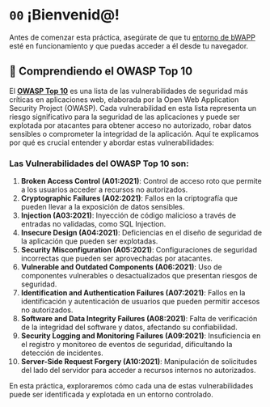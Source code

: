 # `00` ¡Bienvenid@!

Antes de comenzar esta práctica, asegúrate de que tu [entorno de bWAPP](https://4geeks.com/es/interactive-coding-tutorial/instalacion-de-bwapp-usando-una-maquina-virtual-beebox) esté en funcionamiento y que puedas acceder a él desde tu navegador.

## 💬 Comprendiendo el OWASP Top 10

El **[OWASP Top 10](https://4geeks.com/es/lesson/que-es-owasp-top-10)** es una lista de las vulnerabilidades de seguridad más críticas en aplicaciones web, elaborada por la Open Web Application Security Project (OWASP). Cada vulnerabilidad en esta lista representa un riesgo significativo para la seguridad de las aplicaciones y puede ser explotada por atacantes para obtener acceso no autorizado, robar datos sensibles o comprometer la integridad de la aplicación. Aquí te explicamos por qué es crucial entender y abordar estas vulnerabilidades:

### **Las Vulnerabilidades del OWASP Top 10 son:**

1. **Broken Access Control (A01:2021)**: Control de acceso roto que permite a los usuarios acceder a recursos no autorizados.
2. **Cryptographic Failures (A02:2021)**: Fallos en la criptografía que pueden llevar a la exposición de datos sensibles.
3. **Injection (A03:2021)**: Inyección de código malicioso a través de entradas no validadas, como SQL Injection.
4. **Insecure Design (A04:2021)**: Deficiencias en el diseño de seguridad de la aplicación que pueden ser explotadas.
5. **Security Misconfiguration (A05:2021)**: Configuraciones de seguridad incorrectas que pueden ser aprovechadas por atacantes.
6. **Vulnerable and Outdated Components (A06:2021)**: Uso de componentes vulnerables o desactualizados que presentan riesgos de seguridad.
7. **Identification and Authentication Failures (A07:2021)**: Fallos en la identificación y autenticación de usuarios que pueden permitir accesos no autorizados.
8. **Software and Data Integrity Failures (A08:2021)**: Falta de verificación de la integridad del software y datos, afectando su confiabilidad.
9. **Security Logging and Monitoring Failures (A09:2021)**: Insuficiencia en el registro y monitoreo de eventos de seguridad, dificultando la detección de incidentes.
10. **Server-Side Request Forgery (A10:2021)**: Manipulación de solicitudes del lado del servidor para acceder a recursos internos no autorizados.



En esta práctica, exploraremos cómo cada una de estas vulnerabilidades puede ser identificada y explotada en un entorno controlado.

